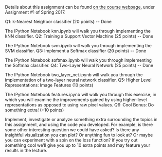 Details about this assignment can be found [on the course webpage](http://cs231n.github.io/), under Assignment #1 of Spring 2017.

Q1: k-Nearest Neighbor classifier (20 points) -- Done

The IPython Notebook knn.ipynb will walk you through implementing the kNN classifier.
Q2: Training a Support Vector Machine (25 points) -- Done

The IPython Notebook svm.ipynb will walk you through implementing the SVM classifier.
Q3: Implement a Softmax classifier (20 points) -- Done

The IPython Notebook softmax.ipynb will walk you through implementing the Softmax classifier.
Q4: Two-Layer Neural Network (25 points) -- Done

The IPython Notebook two_layer_net.ipynb will walk you through the implementation of a two-layer neural network classifier.
Q5: Higher Level Representations: Image Features (10 points)

The IPython Notebook features.ipynb will walk you through this exercise, in which you will examine the improvements gained by using higher-level representations as opposed to using raw pixel values.
Q6: Cool Bonus: Do something extra! (+10 points)

Implement, investigate or analyze something extra surrounding the topics in this assignment, and using the code you developed. For example, is there some other interesting question we could have asked? Is there any insightful visualization you can plot? Or anything fun to look at? Or maybe you can experiment with a spin on the loss function? If you try out something cool we’ll give you up to 10 extra points and may feature your results in the lecture.
